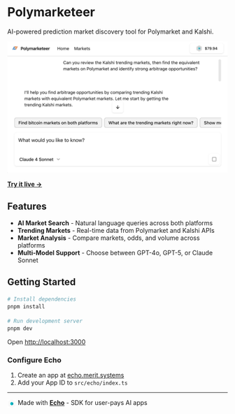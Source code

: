 # Polymarketeer

AI-powered prediction market discovery tool for Polymarket and Kalshi.

![Polymarketeer](home.png)

**[Try it live →](https://polymarketeer.vercel.app)**

## Features

- **AI Market Search** - Natural language queries across both platforms
- **Trending Markets** - Real-time data from Polymarket and Kalshi APIs
- **Market Analysis** - Compare markets, odds, and volume across platforms
- **Multi-Model Support** - Choose between GPT-4o, GPT-5, or Claude Sonnet

## Getting Started

```bash
# Install dependencies
pnpm install

# Run development server
pnpm dev
```

Open [http://localhost:3000](http://localhost:3000)

### Configure Echo

1. Create an app at [echo.merit.systems](https://echo.merit.systems)
2. Add your App ID to `src/echo/index.ts`

---

<img src="public/logo/dark.svg" alt="Echo" height="20" align="center" /> Made with [**Echo**](https://echo.merit.systems) - SDK for user-pays AI apps
